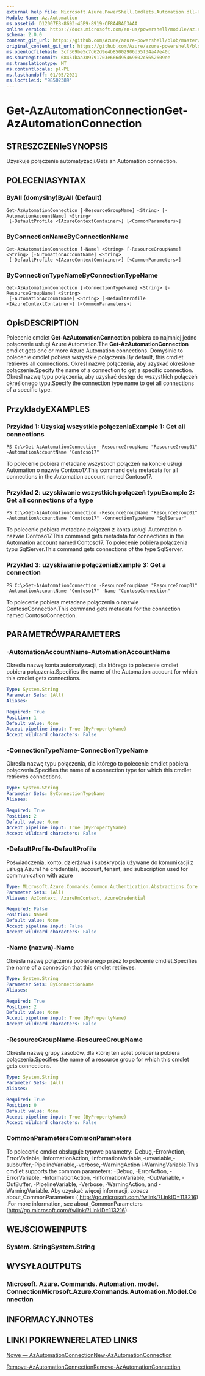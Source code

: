 ```yaml
---
external help file: Microsoft.Azure.PowerShell.Cmdlets.Automation.dll-Help.xml
Module Name: Az.Automation
ms.assetid: D12007E8-8693-45B9-8919-CF8A4BA63AAA
online version: https://docs.microsoft.com/en-us/powershell/module/az.automation/get-azautomationconnection
schema: 2.0.0
content_git_url: https://github.com/Azure/azure-powershell/blob/master/src/Automation/Automation/help/Get-AzAutomationConnection.md
original_content_git_url: https://github.com/Azure/azure-powershell/blob/master/src/Automation/Automation/help/Get-AzAutomationConnection.md
ms.openlocfilehash: 3cf369be5c7d62d9e4b85002906d55f34a47e40c
ms.sourcegitcommit: 68451baa389791703e666d95469602c5652609ee
ms.translationtype: MT
ms.contentlocale: pl-PL
ms.lasthandoff: 01/05/2021
ms.locfileid: "98502389"
---
```

# <span data-ttu-id="0d75c-101">Get-AzAutomationConnection</span><span class="sxs-lookup"><span data-stu-id="0d75c-101">Get-AzAutomationConnection</span></span>

## <span data-ttu-id="0d75c-102">STRESZCZENIe</span><span class="sxs-lookup"><span data-stu-id="0d75c-102">SYNOPSIS</span></span>
<span data-ttu-id="0d75c-103">Uzyskuje połączenie automatyzacji.</span><span class="sxs-lookup"><span data-stu-id="0d75c-103">Gets an Automation connection.</span></span>

## <span data-ttu-id="0d75c-104">POLECENIA</span><span class="sxs-lookup"><span data-stu-id="0d75c-104">SYNTAX</span></span>

### <span data-ttu-id="0d75c-105">ByAll (domyślny)</span><span class="sxs-lookup"><span data-stu-id="0d75c-105">ByAll (Default)</span></span>
```
Get-AzAutomationConnection [-ResourceGroupName] <String> [-AutomationAccountName] <String>
 [-DefaultProfile <IAzureContextContainer>] [<CommonParameters>]
```

### <span data-ttu-id="0d75c-106">ByConnectionName</span><span class="sxs-lookup"><span data-stu-id="0d75c-106">ByConnectionName</span></span>
```
Get-AzAutomationConnection [-Name] <String> [-ResourceGroupName] <String> [-AutomationAccountName] <String>
 [-DefaultProfile <IAzureContextContainer>] [<CommonParameters>]
```

### <span data-ttu-id="0d75c-107">ByConnectionTypeName</span><span class="sxs-lookup"><span data-stu-id="0d75c-107">ByConnectionTypeName</span></span>
```
Get-AzAutomationConnection [-ConnectionTypeName] <String> [-ResourceGroupName] <String>
 [-AutomationAccountName] <String> [-DefaultProfile <IAzureContextContainer>] [<CommonParameters>]
```

## <span data-ttu-id="0d75c-108">Opis</span><span class="sxs-lookup"><span data-stu-id="0d75c-108">DESCRIPTION</span></span>
<span data-ttu-id="0d75c-109">Polecenie cmdlet **Get-AzAutomationConnection** pobiera co najmniej jedno połączenie usługi Azure Automation.</span><span class="sxs-lookup"><span data-stu-id="0d75c-109">The **Get-AzAutomationConnection** cmdlet gets one or more Azure Automation connections.</span></span>
<span data-ttu-id="0d75c-110">Domyślnie to polecenie cmdlet pobiera wszystkie połączenia.</span><span class="sxs-lookup"><span data-stu-id="0d75c-110">By default, this cmdlet retrieves all connections.</span></span>
<span data-ttu-id="0d75c-111">Określ nazwę połączenia, aby uzyskać określone połączenie.</span><span class="sxs-lookup"><span data-stu-id="0d75c-111">Specify the name of a connection to get a specific connection.</span></span>
<span data-ttu-id="0d75c-112">Określ nazwę typu połączenia, aby uzyskać dostęp do wszystkich połączeń określonego typu.</span><span class="sxs-lookup"><span data-stu-id="0d75c-112">Specify the connection type name to get all connections of a specific type.</span></span>

## <span data-ttu-id="0d75c-113">Przykłady</span><span class="sxs-lookup"><span data-stu-id="0d75c-113">EXAMPLES</span></span>

### <span data-ttu-id="0d75c-114">Przykład 1: Uzyskaj wszystkie połączenia</span><span class="sxs-lookup"><span data-stu-id="0d75c-114">Example 1: Get all connections</span></span>
```
PS C:\>Get-AzAutomationConnection -ResourceGroupName "ResourceGroup01" -AutomationAccountName "Contoso17"
```

<span data-ttu-id="0d75c-115">To polecenie pobiera metadane wszystkich połączeń na koncie usługi Automation o nazwie Contoso17.</span><span class="sxs-lookup"><span data-stu-id="0d75c-115">This command gets metadata for all connections in the Automation account named Contoso17.</span></span>

### <span data-ttu-id="0d75c-116">Przykład 2: uzyskiwanie wszystkich połączeń typu</span><span class="sxs-lookup"><span data-stu-id="0d75c-116">Example 2: Get all connections of a type</span></span>
```
PS C:\>Get-AzAutomationConnection -ResourceGroupName "ResourceGroup01" -AutomationAccountName "Contoso17" -ConnectionTypeName "SqlServer"
```

<span data-ttu-id="0d75c-117">To polecenie pobiera metadane połączeń z konta usługi Automation o nazwie Contoso17.</span><span class="sxs-lookup"><span data-stu-id="0d75c-117">This command gets metadata for connections in the Automation account named Contoso17.</span></span>
<span data-ttu-id="0d75c-118">To polecenie pobiera połączenia typu SqlServer.</span><span class="sxs-lookup"><span data-stu-id="0d75c-118">This command gets connections of the type SqlServer.</span></span>

### <span data-ttu-id="0d75c-119">Przykład 3: uzyskiwanie połączenia</span><span class="sxs-lookup"><span data-stu-id="0d75c-119">Example 3: Get a connection</span></span>
```
PS C:\>Get-AzAutomationConnection -ResourceGroupName "ResourceGroup01" -AutomationAccountName "Contoso17" -Name "ContosoConnection"
```

<span data-ttu-id="0d75c-120">To polecenie pobiera metadane połączenia o nazwie ContosoConnection.</span><span class="sxs-lookup"><span data-stu-id="0d75c-120">This command gets metadata for the connection named ContosoConnection.</span></span>

## <span data-ttu-id="0d75c-121">PARAMETRÓW</span><span class="sxs-lookup"><span data-stu-id="0d75c-121">PARAMETERS</span></span>

### <span data-ttu-id="0d75c-122">-AutomationAccountName</span><span class="sxs-lookup"><span data-stu-id="0d75c-122">-AutomationAccountName</span></span>
<span data-ttu-id="0d75c-123">Określa nazwę konta automatyzacji, dla którego to polecenie cmdlet pobiera połączenia.</span><span class="sxs-lookup"><span data-stu-id="0d75c-123">Specifies the name of the Automation account for which this cmdlet gets connections.</span></span>

```yaml
Type: System.String
Parameter Sets: (All)
Aliases:

Required: True
Position: 1
Default value: None
Accept pipeline input: True (ByPropertyName)
Accept wildcard characters: False
```

### <span data-ttu-id="0d75c-124">-ConnectionTypeName</span><span class="sxs-lookup"><span data-stu-id="0d75c-124">-ConnectionTypeName</span></span>
<span data-ttu-id="0d75c-125">Określa nazwę typu połączenia, dla którego to polecenie cmdlet pobiera połączenia.</span><span class="sxs-lookup"><span data-stu-id="0d75c-125">Specifies the name of a connection type for which this cmdlet retrieves connections.</span></span>

```yaml
Type: System.String
Parameter Sets: ByConnectionTypeName
Aliases:

Required: True
Position: 2
Default value: None
Accept pipeline input: True (ByPropertyName)
Accept wildcard characters: False
```

### <span data-ttu-id="0d75c-126">-DefaultProfile</span><span class="sxs-lookup"><span data-stu-id="0d75c-126">-DefaultProfile</span></span>
<span data-ttu-id="0d75c-127">Poświadczenia, konto, dzierżawa i subskrypcja używane do komunikacji z usługą Azure</span><span class="sxs-lookup"><span data-stu-id="0d75c-127">The credentials, account, tenant, and subscription used for communication with azure</span></span>

```yaml
Type: Microsoft.Azure.Commands.Common.Authentication.Abstractions.Core.IAzureContextContainer
Parameter Sets: (All)
Aliases: AzContext, AzureRmContext, AzureCredential

Required: False
Position: Named
Default value: None
Accept pipeline input: False
Accept wildcard characters: False
```

### <span data-ttu-id="0d75c-128">-Name (nazwa)</span><span class="sxs-lookup"><span data-stu-id="0d75c-128">-Name</span></span>
<span data-ttu-id="0d75c-129">Określa nazwę połączenia pobieranego przez to polecenie cmdlet.</span><span class="sxs-lookup"><span data-stu-id="0d75c-129">Specifies the name of a connection that this cmdlet retrieves.</span></span>

```yaml
Type: System.String
Parameter Sets: ByConnectionName
Aliases:

Required: True
Position: 2
Default value: None
Accept pipeline input: True (ByPropertyName)
Accept wildcard characters: False
```

### <span data-ttu-id="0d75c-130">-ResourceGroupName</span><span class="sxs-lookup"><span data-stu-id="0d75c-130">-ResourceGroupName</span></span>
<span data-ttu-id="0d75c-131">Określa nazwę grupy zasobów, dla której ten aplet polecenia pobiera połączenia.</span><span class="sxs-lookup"><span data-stu-id="0d75c-131">Specifies the name of a resource group for which this cmdlet gets connections.</span></span>

```yaml
Type: System.String
Parameter Sets: (All)
Aliases:

Required: True
Position: 0
Default value: None
Accept pipeline input: True (ByPropertyName)
Accept wildcard characters: False
```

### <span data-ttu-id="0d75c-132">CommonParameters</span><span class="sxs-lookup"><span data-stu-id="0d75c-132">CommonParameters</span></span>
<span data-ttu-id="0d75c-133">To polecenie cmdlet obsługuje typowe parametry:-Debug,-ErrorAction,-ErrorVariable,-InformationAction,-InformationVariable,-unvariable,-subbuffer,-PipelineVariable,-verbose,-WarningAction i-WarningVariable.</span><span class="sxs-lookup"><span data-stu-id="0d75c-133">This cmdlet supports the common parameters: -Debug, -ErrorAction, -ErrorVariable, -InformationAction, -InformationVariable, -OutVariable, -OutBuffer, -PipelineVariable, -Verbose, -WarningAction, and -WarningVariable.</span></span> <span data-ttu-id="0d75c-134">Aby uzyskać więcej informacji, zobacz about_CommonParameters ( http://go.microsoft.com/fwlink/?LinkID=113216) .</span><span class="sxs-lookup"><span data-stu-id="0d75c-134">For more information, see about_CommonParameters (http://go.microsoft.com/fwlink/?LinkID=113216).</span></span>

## <span data-ttu-id="0d75c-135">WEJŚCIOWE</span><span class="sxs-lookup"><span data-stu-id="0d75c-135">INPUTS</span></span>

### <span data-ttu-id="0d75c-136">System. String</span><span class="sxs-lookup"><span data-stu-id="0d75c-136">System.String</span></span>

## <span data-ttu-id="0d75c-137">WYSYŁA</span><span class="sxs-lookup"><span data-stu-id="0d75c-137">OUTPUTS</span></span>

### <span data-ttu-id="0d75c-138">Microsoft. Azure. Commands. Automation. model. Connection</span><span class="sxs-lookup"><span data-stu-id="0d75c-138">Microsoft.Azure.Commands.Automation.Model.Connection</span></span>

## <span data-ttu-id="0d75c-139">INFORMACYJN</span><span class="sxs-lookup"><span data-stu-id="0d75c-139">NOTES</span></span>

## <span data-ttu-id="0d75c-140">LINKI POKREWNE</span><span class="sxs-lookup"><span data-stu-id="0d75c-140">RELATED LINKS</span></span>

[<span data-ttu-id="0d75c-141">Nowe — AzAutomationConnection</span><span class="sxs-lookup"><span data-stu-id="0d75c-141">New-AzAutomationConnection</span></span>](./New-AzAutomationConnection.md)

[<span data-ttu-id="0d75c-142">Remove-AzAutomationConnection</span><span class="sxs-lookup"><span data-stu-id="0d75c-142">Remove-AzAutomationConnection</span></span>](./Remove-AzAutomationConnection.md)


